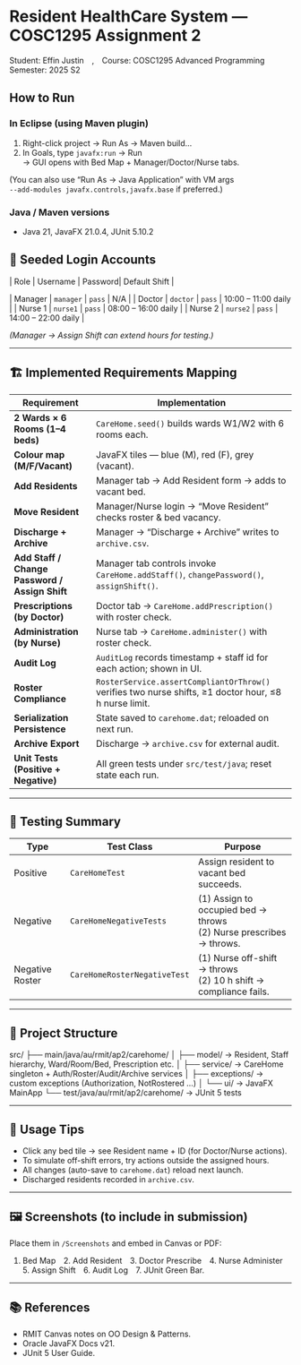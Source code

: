 # Resident HealthCare System — COSC1295 Assignment 2  
Student: Effin Justin , Course: COSC1295 Advanced Programming  Semester: 2025 S2  



##  How to Run
### In Eclipse (using Maven plugin)
1. Right-click project → Run As → Maven build…
2. In Goals, type `javafx:run` → Run  
   → GUI opens with Bed Map + Manager/Doctor/Nurse tabs.  

(You can also use “Run As → Java Application” with VM args  
`--add-modules javafx.controls,javafx.base` if preferred.)

### Java / Maven versions  
- Java 21, JavaFX 21.0.4, JUnit 5.10.2



## 👤 Seeded Login Accounts

| Role    | Username  | Password| Default Shift      |

| Manager | `manager` | `pass` | N/A                 |
| Doctor  | `doctor`  | `pass` | 10:00 – 11:00 daily |
| Nurse 1 | `nurse1`  | `pass` | 08:00 – 16:00 daily |
| Nurse 2 | `nurse2`  | `pass` | 14:00 – 22:00 daily |

*(Manager → Assign Shift can extend hours for testing.)*

---

## 🏗️ Implemented Requirements Mapping

| Requirement | Implementation |
|--------------|----------------|
| **2 Wards × 6 Rooms (1–4 beds)** | `CareHome.seed()` builds wards W1/W2 with 6 rooms each. |
| **Colour map (M/F/Vacant)** | JavaFX tiles — blue (M), red (F), grey (vacant). |
| **Add Residents** | Manager tab → Add Resident form → adds to vacant bed. |
| **Move Resident** | Manager/Nurse login → “Move Resident” checks roster & bed vacancy. |
| **Discharge + Archive** | Manager → “Discharge + Archive” writes to `archive.csv`. |
| **Add Staff / Change Password / Assign Shift** | Manager tab controls invoke `CareHome.addStaff()`, `changePassword()`, `assignShift()`. |
| **Prescriptions (by Doctor)** | Doctor tab → `CareHome.addPrescription()` with roster check. |
| **Administration (by Nurse)** | Nurse tab → `CareHome.administer()` with roster check. |
| **Audit Log** | `AuditLog` records timestamp + staff id for each action; shown in UI. |
| **Roster Compliance** | `RosterService.assertCompliantOrThrow()` verifies two nurse shifts, ≥1 doctor hour, ≤8 h nurse limit. |
| **Serialization Persistence** | State saved to `carehome.dat`; reloaded on next run. |
| **Archive Export** | Discharge → `archive.csv` for external audit. |
| **Unit Tests (Positive + Negative)** | All green tests under `src/test/java`; reset state each run. |

---

## 🧪 Testing Summary

| Type | Test Class | Purpose |
|------|-------------|---------|
| Positive | `CareHomeTest` | Assign resident to vacant bed succeeds. |
| Negative | `CareHomeNegativeTests` | (1) Assign to occupied bed → throws <br>(2) Nurse prescribes → throws. |
| Negative Roster | `CareHomeRosterNegativeTest` | (1) Nurse off-shift → throws <br>(2) 10 h shift → compliance fails. |

---

## 📁 Project Structure
src/
├── main/java/au/rmit/ap2/carehome/
│ ├── model/ → Resident, Staff hierarchy, Ward/Room/Bed, Prescription etc.
│ ├── service/ → CareHome singleton + Auth/Roster/Audit/Archive services
│ ├── exceptions/ → custom exceptions (Authorization, NotRostered …)
│ └── ui/ → JavaFX MainApp
└── test/java/au/rmit/ap2/carehome/ → JUnit 5 tests


---

## 🧠 Usage Tips
- Click any bed tile → see Resident name + ID (for Doctor/Nurse actions).
- To simulate off-shift errors, try actions outside the assigned hours.
- All changes (auto-save to `carehome.dat`) reload next launch.  
- Discharged residents recorded in `archive.csv`.

---

## 🖼️ Screenshots (to include in submission)
Place them in `/Screenshots` and embed in Canvas or PDF:
1. Bed Map 2. Add Resident 3. Doctor Prescribe 4. Nurse Administer 5. Assign Shift 6. Audit Log 7. JUnit Green Bar.

---

## 📚 References
- RMIT Canvas notes on OO Design & Patterns.  
- Oracle JavaFX Docs v21.  
- JUnit 5 User Guide.
